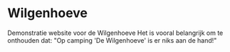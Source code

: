 # Wilgenhoeve
Demonstratie website voor de Wilgenhoeve
Het is vooral belangrijk om te onthouden dat:
"Op camping 'De Wilgenhoeve' is er niks aan de hand!"
